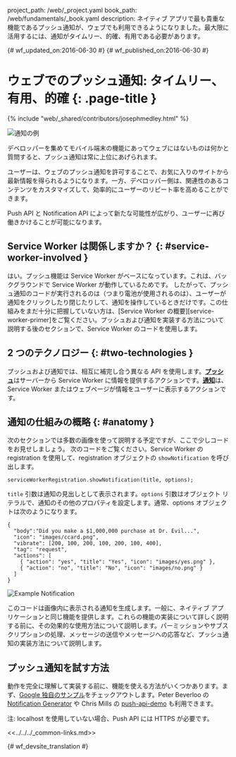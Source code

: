 project_path: /web/_project.yaml
book_path: /web/fundamentals/_book.yaml
description: ネイティブ アプリで最も貴重な機能であるプッシュ通知が、ウェブでも利用できるようになりました。最大限に活用するには、通知がタイムリー、的確、有用である必要があります。

{# wf_updated_on:2016-06-30 #}
{# wf_published_on:2016-06-30 #}

# ウェブでのプッシュ通知: タイムリー、有用、的確 {: .page-title }

{% include "web/_shared/contributors/josephmedley.html" %}


<img src="images/cc-good.png" alt="通知の例" class="attempt-right">

デベロッパーを集めてモバイル端末の機能にあってウェブにはないものは何かと質問すると、プッシュ通知は常に上位にあげられます。


ユーザーは、ウェブのプッシュ通知を許可することで、お気に入りのサイトから最新情報を得られるようになります。一方、デベロッパー側は、関連性のあるコンテンツをカスタマイズして、効率的にユーザーのリピート率を高めることができます。

 

Push API と Notification API によって新たな可能性が広がり、ユーザーに再び働きかけることが可能になります。


##  Service Worker は関係しますか？ {: #service-worker-involved }

はい。プッシュ機能は Service Worker がベースになっています。これは、バックグラウンドで Service Worker が動作しているためです。
したがって、プッシュ通知のコードが実行されるのは（つまり電池が使用されるのは）、ユーザーが通知をクリックしたり閉じたりして、通知を操作しているときだけです。この仕組みをまだ十分に把握していない方は、[Service Worker の概要][service-worker-primer]をご覧ください。プッシュおよび通知を実装する方法について説明する後のセクションで、Service Worker のコードを使用します。



##  2 つのテクノロジー {: #two-technologies }

プッシュおよび通知では、相互に補完し合う異なる API を使用します。[**プッシュ**](https://developer.mozilla.org/en-US/docs/Web/API/Push_API)はサーバーから Service Worker に情報を提供するアクションです。[**通知**](https://developer.mozilla.org/en-US/docs/Web/API/Notifications_API)は、Service Worker またはウェブページが情報をユーザーに表示するアクションです。






##  通知の仕組みの概略 {: #anatomy }

次のセクションでは多数の画像を使って説明する予定ですが、ここで少しコードをお見せしましょう。
次のコードをご覧ください。Service Worker の registration を使用して、registration オブジェクトの `showNotification` を呼び出します。



    serviceWorkerRegistration.showNotification(title, options);
    

`title` 引数は通知の見出しとして表示されます。`options` 引数はオブジェクト リテラルで、通知のその他のプロパティを設定します。通常、options オブジェクトは次のようになります。




    {
      "body":"Did you make a $1,000,000 purchase at Dr. Evil...",
      "icon": "images/ccard.png",
      "vibrate": [200, 100, 200, 100, 200, 100, 400],
      "tag": "request",
      "actions": [
        { "action": "yes", "title": "Yes", "icon": "images/yes.png" },
        { "action": "no", "title": "No", "icon": "images/no.png" }
      ]
    }
    
<img src="images/cc-good.png" alt="Example Notification" class="attempt-right">

このコードは画像内に表示される通知を生成します。一般に、ネイティブ アプリケーションと同じ機能を提供します。これらの機能の実装について詳しく説明する前に、その効果的な使用方法について説明します。パーミッションやサブスクリプションの処理、メッセージの送信やメッセージへの応答など、プッシュ通知の実装方法について説明します。



##  プッシュ通知を試す方法

動作を完全に理解して実装する前に、機能を使える方法がいくつかあります。まず、[Google 独自のサンプル](https://github.com/GoogleChrome/samples/tree/gh-pages/push-messaging-and-notifications)をチェックアウトします。Peter Beverloo の [Notification Generator](https://tests.peter.sh/notification-generator/) や Chris Mills の [push-api-demo](https://github.com/chrisdavidmills/push-api-demo) も利用できます。

注: localhost を使用していない場合、Push API には HTTPS が必要です。

<<../../../_common-links.md>>


{# wf_devsite_translation #}
